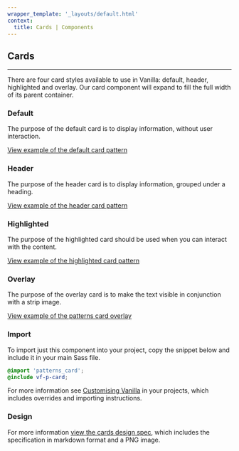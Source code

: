 ```yaml
---
wrapper_template: '_layouts/default.html'
context:
  title: Cards | Components
---
```


## Cards

<hr>

There are four card styles available to use in Vanilla: default, header, highlighted and overlay. Our card component will expand to fill the full width of its parent container.

### Default

The purpose of the default card is to display information, without user interaction.

<a href="/docs/examples/patterns/card/default/" class="js-example">
View example of the default card pattern
</a>

### Header

The purpose of the header card is to display information, grouped under a heading.

<a href="/docs/examples/patterns/card/header/" class="js-example">
View example of the header card pattern
</a>

### Highlighted

The purpose of the highlighted card should be used when you can interact with the content.

<a href="/docs/examples/patterns/card/highlighted/" class="js-example">
View example of the highlighted card pattern
</a>

### Overlay

The purpose of the overlay card is to make the text visible in conjunction with a strip image.

<a href="/docs/examples/patterns/card/overlay/" class="js-example">
View example of the patterns card overlay
</a>

### Import

To import just this component into your project, copy the snippet below and include it in your main Sass file.

```scss
@import 'patterns_card';
@include vf-p-card;
```

For more information see [Customising Vanilla](/customising-vanilla/) in your projects, which includes overrides and importing instructions.

### Design

For more information [view the cards design spec](https://github.com/ubuntudesign/vanilla-design/tree/master/Cards), which includes the specification in markdown format and a PNG image.
